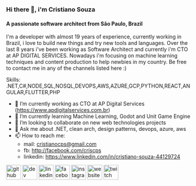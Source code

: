 ### Hi there 👋, i'm Cristiano Souza
#### A passionate software architect from São Paulo, Brazil
I'm a developer with almost 19 years of experience, currently working in Brazil, i love to build new things and try new tools and languages.
Over the last 8 years i've been working as Software Architect and currently i'm CTO at AP DIGITAL SERVICES.
Nowadays i'm focusing on machine learning techniques and content production to help newbies in my country.
Be free to contact me in any of the channels listed here :)


Skills: .NET,C#,NODE,SQL,NOSQL,DEVOPS,AWS,AZURE,GCP,PYTHON,REACT,ANGULAR,FLUTTER,PHP

- 🔭 I’m currently working as CTO at AP Digital Services (https://www.apdigitalservices.com.br)
- 🌱 I’m currently learning Machine Learning, Godot and Unit Game Engine 
- 👯 I’m looking to collaborate on new web technologies projects 
- 💬 Ask me about .NET, clean arch, design patterns, devops, azure, aws 
- 📫 How to reach me: 
  - mail: cristianocps@gmail.com 
  - fb: http://facebook.com/criscps 
  - linkedin: https://www.linkedin.com/in/cristiano-souza-44129724


[<img src='https://cdn.jsdelivr.net/npm/simple-icons@3.0.1/icons/github.svg' alt='github' height='40'>](https://github.com/cristianocps)  [<img src='https://cdn.jsdelivr.net/npm/simple-icons@3.0.1/icons/dev-dot-to.svg' alt='dev' height='40'>](https://dev.to/cristianocps)  [<img src='https://cdn.jsdelivr.net/npm/simple-icons@3.0.1/icons/linkedin.svg' alt='linkedin' height='40'>](https://www.linkedin.com/in/cristiano-souza-44129724//)  [<img src='https://cdn.jsdelivr.net/npm/simple-icons@3.0.1/icons/facebook.svg' alt='facebook' height='40'>](https://www.facebook.com/criscps)  [<img src='https://cdn.jsdelivr.net/npm/simple-icons@3.0.1/icons/instagram.svg' alt='instagram' height='40'>](https://www.instagram.com/brcodebeer/)  [<img src='https://cdn.jsdelivr.net/npm/simple-icons@3.0.1/icons/icloud.svg' alt='website' height='40'>](https://codeandbeer.com.br)  [<img src='https://cdn.jsdelivr.net/npm/simple-icons@3.0.1/icons/twitch.svg' alt='twitch' height='40'>](https://www.twitch.tv/code_cerveja)  

